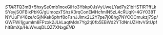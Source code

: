 $START$Q3mB+5hxySe0mb1noxGiHo3Ybkp0JsVyUweLYad7y21bHSTlRTffLkSYeyjSOFBixPbKG/gUmozxTShzK3rqConEMHcfmIN5zL4cRUqK+4GY038TNYUuFV48ze/cGjNKek6phrf8oFsnJJlmx2L2Y7pe7j08hg7NYCOCmukzj7Sp/GWFWi1jgumlm8FPzxk2JLkLaqtMdn7Yg2tj0fb5EBWd2YTdNnUZHtvVStUpfhItBmXp/HuWvuqDLQZ7XNxg$END$